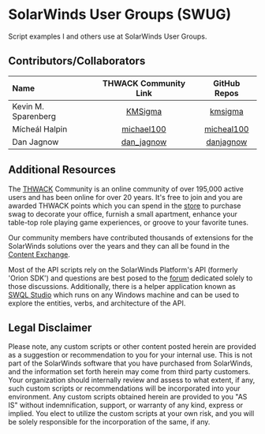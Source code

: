 # SolarWinds User Groups (SWUG)

Script examples I and others use at SolarWinds User Groups.

## Contributors/Collaborators

|Name|THWACK Community Link|GitHub Repos|
|:--------------|:-----:|:-----------:|
|Kevin M. Sparenberg|[KMSigma](https://thwack.solarwinds.com/members/kmsigma)|[kmsigma](https://github.com/kmsigma)|
|Mícheál Halpin|[michael100](https://thwack.solarwinds.com/members/micheal100)|[micheal100](https://github.com/micheal100)|
|Dan Jagnow|[dan_jagnow](https://thwack.solarwinds.com/members/dan_5f00_jagnow)|[danjagnow](https://github.com/danjagnow)

## Additional Resources

The [THWACK](https://thwack.solarwinds.com) Community is an online community of over 195,000 active users and has been online for over 20 years.  It's free to join and you are awarded THWACK points which you can spend in the [store](https://thwack.com/store) to purchase swag to decorate your office, furnish a small apartment, enhance your table-top role playing game experiences, or groove to your favorite tunes.

Our community members have contributed thousands of extensions for the SolarWinds solutions over the years and they can all be found in the [Content Exchange](https://thwack.com/cx).

Most of the API scripts rely on the SolarWinds Platform's API (formerly 'Orion SDK') and questions are best posed to the [forum](https://thwack.com/orionsdk) dedicated solely to those discussions.  Additionally, there is a helper application known as [SWQL Studio](https://github.com/solarwinds/OrionSDK/releases) which runs on any Windows machine and can be used to explore the entities, verbs, and architecture of the API.

## Legal Disclaimer

Please note, any custom scripts or other content posted herein are provided as a suggestion or recommendation to you for your internal use. This is not part of the SolarWinds software that you have purchased from SolarWinds, and the information set forth herein may come from third party customers. Your organization should internally review and assess to what extent, if any, such custom scripts or recommendations will be incorporated into your environment. Any custom scripts obtained herein are provided to you "AS IS" without indemnification, support, or warranty of any kind, express or implied. You elect to utilize the custom scripts at your own risk, and you will be solely responsible for the incorporation of the same, if any.
